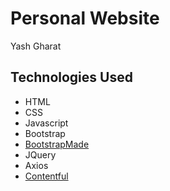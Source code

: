 # Personal Website
Yash Gharat

## Technologies Used
- HTML
- CSS
- Javascript
- Bootstrap
- [BootstrapMade](https://bootstrapmade.com/)
- JQuery
- Axios
- [Contentful](https://www.contentful.com/)
